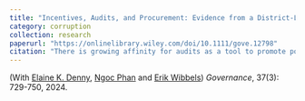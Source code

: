 ```yaml
---
title: "Incentives, Audits, and Procurement: Evidence from a District-Level Field Experiment in Ghana."
category: corruption
collection: research
paperurl: "https://onlinelibrary.wiley.com/doi/10.1111/gove.12798"
citation: "There is growing affinity for audits as a tool to promote political accountability and reduce corruption. Nevertheless, knowledge about the mechanisms through which audits work remains limited. While most work on audits shows that they can work via citizen sanctions of bad performers, we emphasize that audit effects can also run through prospective incentives, i.e., the desire to avoid poor audit results in the first place. We distinguish audits’ impact on prospective incentives and sanctions using a field experiment in Ghana; districts were randomized into audit treatment conditions targeting district procurement and oversight of development projects. We assess the effect of audits on political officials using survey experimental data and show that officials respond powerfully to prospective incentives. In districts treated with top-down audits, in-party favoritism falls from 60 percent at baseline to 20 percent at midline, and rates remain at 19 percent at endline. This suggests that the audit’s main effect occurred before the audit results were made public, and that prospective mechanisms play an important role in audit efficacy."
---
```


(With [Elaine K. Denny](https://faculty.ucmerced.edu/edenny/), [Ngoc Phan](https://fulbright.edu.vn/our-team/phan-tuan-ngoc-2/) and [Erik Wibbels](https://web.sas.upenn.edu/ewibbels/))
*Governance*, 37(3): 729-750, 2024.